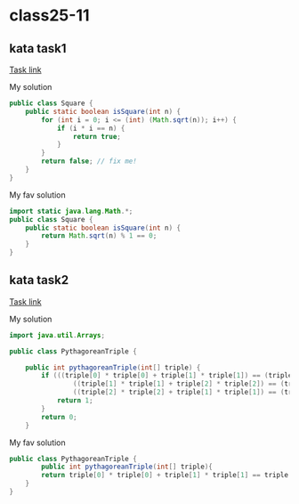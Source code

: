# class25-11
## kata task1
[Task link](https://www.codewars.com/kata/54c27a33fb7da0db0100040e)

My solution
```java
public class Square {
    public static boolean isSquare(int n) {
        for (int i = 0; i <= (int) (Math.sqrt(n)); i++) {
            if (i * i == n) {
                return true;
            }
        }
        return false; // fix me!
    }
}
```

My fav solution 
```java
import static java.lang.Math.*;
public class Square {    
    public static boolean isSquare(int n) {      
        return Math.sqrt(n) % 1 == 0;
    }
}
```

## kata task2
[Task link](https://www.codewars.com/kata/5951d30ce99cf2467e000013)

My solution
```java
import java.util.Arrays;

public class PythagoreanTriple {

    public int pythagoreanTriple(int[] triple) {
        if (((triple[0] * triple[0] + triple[1] * triple[1]) == (triple[2] * triple[2])) ||
                ((triple[1] * triple[1] + triple[2] * triple[2]) == (triple[0] * triple[0])) ||
                ((triple[2] * triple[2] + triple[1] * triple[1]) == (triple[0] * triple[0]))) {
            return 1;
        }
        return 0;
    }
```

My fav solution
```java
public class PythagoreanTriple {
		public int pythagoreanTriple(int[] triple){
        return triple[0] * triple[0] + triple[1] * triple[1] == triple[2] * triple[2] ? 1 : 0;
    }
}
``` 
